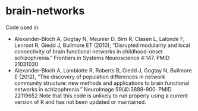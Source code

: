 # brain-networks

Code used in: 
* Alexander-Bloch A, Gogtay N, Meunier D, Birn R, Clasen L, Lalonde F, Lenroot R, Giedd J, Bullmore ET (2010), “Disrupted modularity and local connectivity of brain functional networks in childhood-onset schizophrenia.” Frontiers in Systems Neuroscience 4:147. PMID 21031030
* Alexander-Bloch A, Lambiotte R, Roberts B, Giedd J, Gogtay N, Bullmore E (2012), “The discovery of population differences in network community structure: new methods and applications to brain functional networks in schizophrenia.” NeuroImage 59(4):3889-900. PMID 22119652
Note that this code is unlikely to run properly using a current version of R and has not been updated or maintained.
